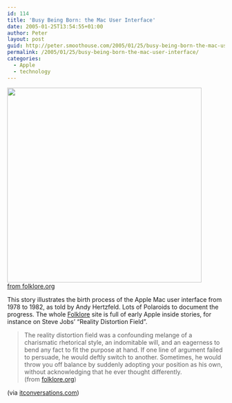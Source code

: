 ```yaml
---
id: 114
title: 'Busy Being Born: the Mac User Interface'
date: 2005-01-25T13:54:55+01:00
author: Peter
layout: post
guid: http://peter.smoothouse.com/2005/01/25/busy-being-born-the-mac-user-interface/
permalink: /2005/01/25/busy-being-born-the-mac-user-interface/
categories:
  - Apple
  - technology
---
```

[<img width="450" border="0" src="http://www.folklore.org/projects/Macintosh/images/polaroids/polaroids.19.jpg" />  
from folklore.org](http://www.folklore.org/StoryView.py?project=Macintosh&story=Busy_Being_Born.txt)

This story illustrates the birth process of the Apple Mac user interface from 1978 to 1982, as told by Andy Hertzfeld. Lots of Polaroids to document the progress. The whole [Folklore](http://www.folklore.org/) site is full of early Apple inside stories, for instance on Steve Jobs&#8217; &#8220;Reality Distortion Field&#8221;.

> The reality distortion field was a confounding melange of a charismatic rhetorical style, an indomitable will, and an eagerness to bend any fact to fit the purpose at hand. If one line of argument failed to persuade, he would deftly switch to another. Sometimes, he would throw you off balance by suddenly adopting your position as his own, without acknowledging that he ever thought differently.  
> (from [folklore.org](http://www.folklore.org/StoryView.py?project=Macintosh&story=Reality_Distortion_Field.txt&topic=Reality%20Distortion))

(via [itconversations.com](http://www.itconversations.com/shows/detail344.html))